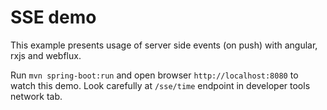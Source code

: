 # SSE demo

This example presents usage of server side events (on push) with angular, rxjs and webflux.

Run `mvn spring-boot:run` and open browser `http://localhost:8080` to watch this demo. Look carefully at `/sse/time` endpoint in developer tools network tab.
